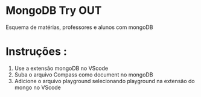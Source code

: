 # MongoDB Try OUT 
Esquema de matérias, professores e alunos com mongoDB

# Instruções :
1. Use a extensão mongoDB no VScode
2. Suba o arquivo Compass como document no mongoDB
3. Adicione o arquivo playground selecionando playground na extensão do mongo no VScode
